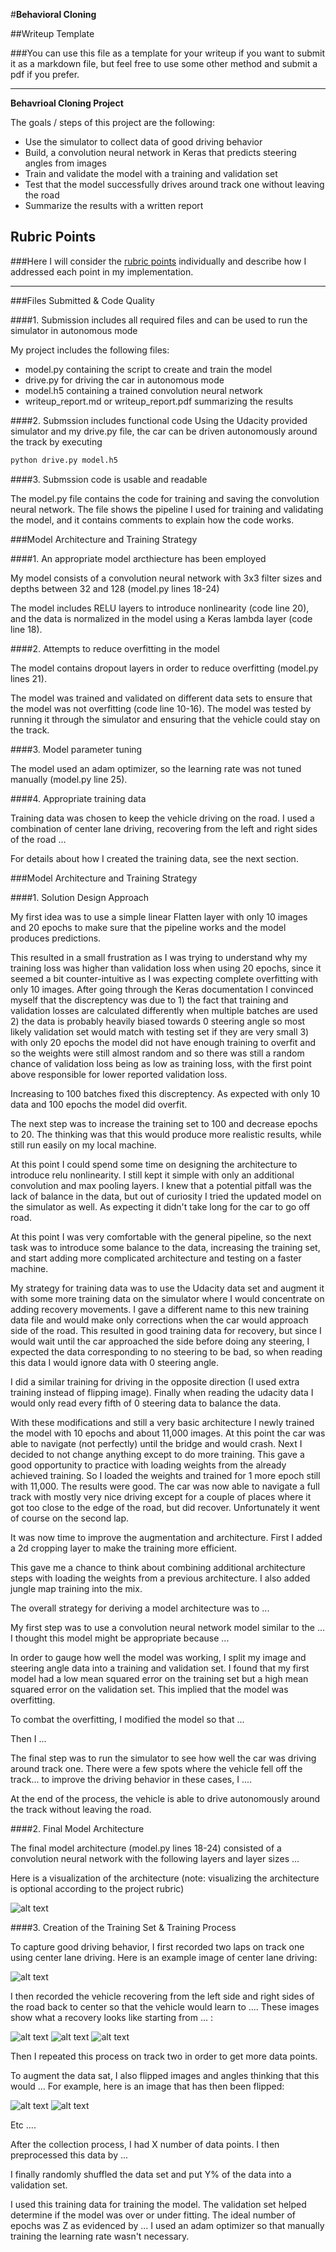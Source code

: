 #**Behavioral Cloning**

##Writeup Template

###You can use this file as a template for your writeup if you want to submit it as a markdown file, but feel free to use some other method and submit a pdf if you prefer.

---

**Behavrioal Cloning Project**

The goals / steps of this project are the following:
* Use the simulator to collect data of good driving behavior
* Build, a convolution neural network in Keras that predicts steering angles from images
* Train and validate the model with a training and validation set
* Test that the model successfully drives around track one without leaving the road
* Summarize the results with a written report


[//]: # (Image References)

[image1]: ./examples/placeholder.png "Model Visualization"
[image2]: ./examples/placeholder.png "Grayscaling"
[image3]: ./examples/placeholder_small.png "Recovery Image"
[image4]: ./examples/placeholder_small.png "Recovery Image"
[image5]: ./examples/placeholder_small.png "Recovery Image"
[image6]: ./examples/placeholder_small.png "Normal Image"
[image7]: ./examples/placeholder_small.png "Flipped Image"

## Rubric Points
###Here I will consider the [rubric points](https://review.udacity.com/#!/rubrics/432/view) individually and describe how I addressed each point in my implementation.  

---
###Files Submitted & Code Quality

####1. Submission includes all required files and can be used to run the simulator in autonomous mode

My project includes the following files:
* model.py containing the script to create and train the model
* drive.py for driving the car in autonomous mode
* model.h5 containing a trained convolution neural network
* writeup_report.md or writeup_report.pdf summarizing the results

####2. Submssion includes functional code
Using the Udacity provided simulator and my drive.py file, the car can be driven autonomously around the track by executing
```sh
python drive.py model.h5
```

####3. Submssion code is usable and readable

The model.py file contains the code for training and saving the convolution neural network. The file shows the pipeline I used for training and validating the model, and it contains comments to explain how the code works.

###Model Architecture and Training Strategy

####1. An appropriate model arcthiecture has been employed

My model consists of a convolution neural network with 3x3 filter sizes and depths between 32 and 128 (model.py lines 18-24)

The model includes RELU layers to introduce nonlinearity (code line 20), and the data is normalized in the model using a Keras lambda layer (code line 18).

####2. Attempts to reduce overfitting in the model

The model contains dropout layers in order to reduce overfitting (model.py lines 21).

The model was trained and validated on different data sets to ensure that the model was not overfitting (code line 10-16). The model was tested by running it through the simulator and ensuring that the vehicle could stay on the track.

####3. Model parameter tuning

The model used an adam optimizer, so the learning rate was not tuned manually (model.py line 25).

####4. Appropriate training data

Training data was chosen to keep the vehicle driving on the road. I used a combination of center lane driving, recovering from the left and right sides of the road ...

For details about how I created the training data, see the next section.

###Model Architecture and Training Strategy

####1. Solution Design Approach

My first idea was to use a simple linear Flatten layer with only 10 images and 20 epochs to make sure that the pipeline works and the model produces predictions.

This resulted in a small frustration as I was trying to understand why my training loss was higher than validation loss when using 20 epochs, since it seemed a bit counter-intuitive as I was expecting complete overfitting with only 10 images.  After going through the Keras documentation I convinced myself that the discreptency was due to 1) the fact that training and validation losses are calculated differently when multiple batches are used 2) the data is probably heavily biased towards 0 steering angle so most likely validation set would match with testing set if they are very small 3) with only 20 epochs the model did not have enough training to overfit and so the weights were still almost random and so there was still a random chance of validation loss being as low as training loss, with the first point above responsible for lower reported validation loss.

Increasing to 100 batches fixed this discreptency.  As expected with only 10 data and 100 epochs the model did overfit.


The next step was to increase the training set to 100 and decrease epochs to 20.  The thinking was that this would produce more realistic results, while still run easily on my local machine.

At this point I could spend some time on designing the architecture to introduce relu nonlinearity.  I still kept it simple with only an additional convolution and max pooling layers.  I knew that a potential pitfall was the lack of balance in the data, but out of curiosity I tried the updated model on the simulator as well.  As expecting it didn't take long for the car to go off road.

At this point I was very comfortable with the general pipeline, so the next task was to introduce some balance to the data, increasing the training set, and start adding more complicated architecture and testing on a faster machine.

My strategy for training data was to use the Udacity data set and augment it with some more training data on the simulator where I would concentrate on adding recovery movements.  I gave a different name to this new training data file and would make only corrections when the car would approach side of the road.  This resulted in good training data for recovery, but since I would wait until the car approached the side before doing any steering, I expected the data corresponding to no steering to be bad, so when reading this data I would ignore data with 0 steering angle.

I did a similar training for driving in the opposite direction (I used extra training instead of flipping image).  Finally when reading the udacity data I would only read every fifth of 0 steering data to balance the data.

With these modifications and still a very basic architecture I newly trained the model with 10 epochs and about 11,000 images.  At this point the car was able to navigate (not perfectly) until the bridge and would crash.  Next I decided to not change anything except to do more training.  This gave a good opportunity to practice with loading weights from the already achieved training.  So I loaded the weights and trained for 1 more epoch still with 11,000.  The results were good.  The car was now able to navigate a full track with mostly very nice driving except for a couple of places where it got too close to the edge of the road, but did recover.  Unfortunately it went of course on the second lap.

It was now time to improve the augmentation and architecture.  First I added a 2d cropping layer to make the training more efficient.  

This gave me a chance to think about combining additional architecture steps with loading the weights from a previous architecture.  I also added jungle map training into the mix.

The overall strategy for deriving a model architecture was to ...

My first step was to use a convolution neural network model similar to the ... I thought this model might be appropriate because ...

In order to gauge how well the model was working, I split my image and steering angle data into a training and validation set. I found that my first model had a low mean squared error on the training set but a high mean squared error on the validation set. This implied that the model was overfitting.

To combat the overfitting, I modified the model so that ...

Then I ...

The final step was to run the simulator to see how well the car was driving around track one. There were a few spots where the vehicle fell off the track... to improve the driving behavior in these cases, I ....

At the end of the process, the vehicle is able to drive autonomously around the track without leaving the road.

####2. Final Model Architecture

The final model architecture (model.py lines 18-24) consisted of a convolution neural network with the following layers and layer sizes ...

Here is a visualization of the architecture (note: visualizing the architecture is optional according to the project rubric)

![alt text][image1]

####3. Creation of the Training Set & Training Process

To capture good driving behavior, I first recorded two laps on track one using center lane driving. Here is an example image of center lane driving:

![alt text][image2]

I then recorded the vehicle recovering from the left side and right sides of the road back to center so that the vehicle would learn to .... These images show what a recovery looks like starting from ... :

![alt text][image3]
![alt text][image4]
![alt text][image5]

Then I repeated this process on track two in order to get more data points.

To augment the data sat, I also flipped images and angles thinking that this would ... For example, here is an image that has then been flipped:

![alt text][image6]
![alt text][image7]

Etc ....

After the collection process, I had X number of data points. I then preprocessed this data by ...


I finally randomly shuffled the data set and put Y% of the data into a validation set.

I used this training data for training the model. The validation set helped determine if the model was over or under fitting. The ideal number of epochs was Z as evidenced by ... I used an adam optimizer so that manually training the learning rate wasn't necessary.
